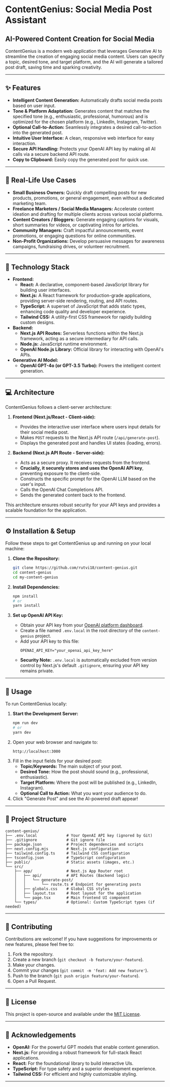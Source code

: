 # ContentGenius: Social Media Post Assistant

## AI-Powered Content Creation for Social Media

ContentGenius is a modern web application that leverages Generative AI to streamline the creation of engaging social media content. Users can specify a topic, desired tone, and target platform, and the AI will generate a tailored post draft, saving time and sparking creativity.

-----

## ✨ Features

  * **Intelligent Content Generation:** Automatically drafts social media posts based on user input.
  * **Tone & Platform Adaptation:** Generates content that matches the specified tone (e.g., enthusiastic, professional, humorous) and is optimized for the chosen platform (e.g., LinkedIn, Instagram, Twitter).
  * **Optional Call-to-Action:** Seamlessly integrates a desired call-to-action into the generated post.
  * **Intuitive User Interface:** A clean, responsive web interface for easy interaction.
  * **Secure API Handling:** Protects your OpenAI API key by making all AI calls via a secure backend API route.
  * **Copy to Clipboard:** Easily copy the generated post for quick use.

-----

## 🎯 Real-Life Use Cases

  * **Small Business Owners:** Quickly draft compelling posts for new products, promotions, or general engagement, even without a dedicated marketing team.
  * **Freelance Marketers / Social Media Managers:** Accelerate content ideation and drafting for multiple clients across various social platforms.
  * **Content Creators / Bloggers:** Generate engaging captions for visuals, short summaries for videos, or captivating intros for articles.
  * **Community Managers:** Craft impactful announcements, event promotions, or engaging questions for online communities.
  * **Non-Profit Organizations:** Develop persuasive messages for awareness campaigns, fundraising drives, or volunteer recruitment.

-----

## 🚀 Technology Stack

  * **Frontend:**
      * **React:** A declarative, component-based JavaScript library for building user interfaces.
      * **Next.js:** A React framework for production-grade applications, providing server-side rendering, routing, and API routes.
      * **TypeScript:** A superset of JavaScript that adds static types, enhancing code quality and developer experience.
      * **Tailwind CSS:** A utility-first CSS framework for rapidly building custom designs.
  * **Backend:**
      * **Next.js API Routes:** Serverless functions within the Next.js framework, acting as a secure intermediary for API calls.
      * **Node.js:** JavaScript runtime environment.
      * **OpenAI Node.js Library:** Official library for interacting with OpenAI's APIs.
  * **Generative AI Model:**
      * **OpenAI GPT-4o (or GPT-3.5 Turbo):** Powers the intelligent content generation.

-----

## 💻 Architecture

ContentGenius follows a client-server architecture:

1.  **Frontend (Next.js/React - Client-side):**

      * Provides the interactive user interface where users input details for their social media post.
      * Makes `POST` requests to the Next.js API route (`/api/generate-post`).
      * Displays the generated post and handles UI states (loading, errors).

2.  **Backend (Next.js API Route - Server-side):**

      * Acts as a secure proxy. It receives requests from the frontend.
      * **Crucially, it securely stores and uses the OpenAI API key**, preventing exposure to the client-side.
      * Constructs the specific prompt for the OpenAI LLM based on the user's input.
      * Calls the OpenAI Chat Completions API.
      * Sends the generated content back to the frontend.

This architecture ensures robust security for your API keys and provides a scalable foundation for the application.

-----

## ⚙️ Installation & Setup

Follow these steps to get ContentGenius up and running on your local machine:

1.  **Clone the Repository:**

    ```bash
    git clone https://github.com/rutvi18/content-genius.git
    cd content-genius
    cd my-content-genius
    ```

2.  **Install Dependencies:**

    ```bash
    npm install
    # or
    yarn install
    ```

3.  **Set up OpenAI API Key:**

      * Obtain your API key from your [OpenAI platform dashboard](https://platform.openai.com/api-keys).
      * Create a file named `.env.local` in the root directory of the `content-genius` project.
      * Add your API key to this file:
        ```
        OPENAI_API_KEY="your_openai_api_key_here"
        ```
      * **Security Note:** `.env.local` is automatically excluded from version control by Next.js's default `.gitignore`, ensuring your API key remains private.

-----

## 🚀 Usage

To run ContentGenius locally:

1.  **Start the Development Server:**
    ```bash
    npm run dev
    # or
    yarn dev
    ```
2.  Open your web browser and navigate to:
    ```
    http://localhost:3000
    ```
3.  Fill in the input fields for your desired post:
      * **Topic/Keywords:** The main subject of your post.
      * **Desired Tone:** How the post should sound (e.g., professional, enthusiastic).
      * **Target Platform:** Where the post will be published (e.g., LinkedIn, Instagram).
      * **Optional Call to Action:** What you want your audience to do.
4.  Click "Generate Post" and see the AI-powered draft appear\!

-----

## 📂 Project Structure

```
content-genius/
├── .env.local             # Your OpenAI API key (ignored by Git)
├── .gitignore             # Git ignore file
├── package.json           # Project dependencies and scripts
├── next.config.mjs        # Next.js configuration
├── tailwind.config.ts     # Tailwind CSS configuration
├── tsconfig.json          # TypeScript configuration
├── public/                # Static assets (images, etc.)
└── src/
    ├── app/               # Next.js App Router root
    │   ├── api/           # API Routes (Backend logic)
    │   │   └── generate-post/
    │   │       └── route.ts # Endpoint for generating posts
    │   ├── globals.css    # Global CSS styles
    │   ├── layout.tsx     # Root layout for the application
    │   └── page.tsx       # Main frontend UI component
    └── types/             # Optional: Custom TypeScript types (if needed)
```

-----

## 🤝 Contributing

Contributions are welcome\! If you have suggestions for improvements or new features, please feel free to:

1.  Fork the repository.
2.  Create a new branch (`git checkout -b feature/your-feature`).
3.  Make your changes.
4.  Commit your changes (`git commit -m 'feat: Add new feature'`).
5.  Push to the branch (`git push origin feature/your-feature`).
6.  Open a Pull Request.

-----

## 📄 License

This project is open-source and available under the [MIT License](https://www.google.com/search?q=LICENSE).

-----

## 🙏 Acknowledgements

  * **OpenAI:** For the powerful GPT models that enable content generation.
  * **Next.js:** For providing a robust framework for full-stack React applications.
  * **React:** For the foundational library to build interactive UIs.
  * **TypeScript:** For type safety and a superior development experience.
  * **Tailwind CSS:** For efficient and highly customizable styling.

-----
